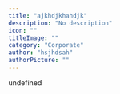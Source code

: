 ```yaml
---
title: "ajkhdjkhahdjk"
description: "No description"
icon: ""
titleImage: ""
category: "Corporate"
author: "hsjhdsah"
authorPicture: ""
---
```

undefined